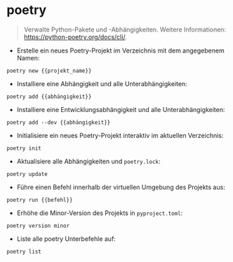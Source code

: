# poetry

> Verwalte Python-Pakete und -Abhängigkeiten.
> Weitere Informationen: <https://python-poetry.org/docs/cli/>.

- Erstelle ein neues Poetry-Projekt im Verzeichnis mit dem angegebenem Namen:

`poetry new {{projekt_name}}`

- Installiere eine Abhängigkeit und alle Unterabhängigkeiten:

`poetry add {{abhängigkeit}}`

- Installiere eine Entwicklungsabhängigkeit und alle Unterabhängigkeiten:

`poetry add --dev {{abhängigkeit}}`

- Initialisiere ein neues Poetry-Projekt interaktiv im aktuellen Verzeichnis:

`poetry init`

- Aktualisiere alle Abhängigkeiten und `poetry.lock`:

`poetry update`

- Führe einen Befehl innerhalb der virtuellen Umgebung des Projekts aus:

`poetry run {{befehl}}`

- Erhöhe die Minor-Version des Projekts in `pyproject.toml`:

`poetry version minor`

- Liste alle poetry Unterbefehle auf:

`poetry list`
